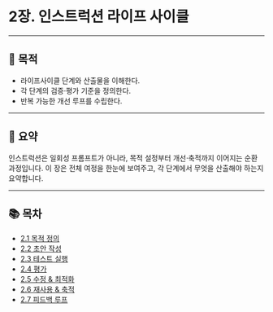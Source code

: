 # 2장. 인스트럭션 라이프 사이클

---

## 🎯 목적
- 라이프사이클 단계와 산출물을 이해한다.  
- 각 단계의 검증·평가 기준을 정의한다.  
- 반복 가능한 개선 루프를 수립한다.  

---

## 📌 요약
인스트럭션은 일회성 프롬프트가 아니라, 목적 설정부터 개선·축적까지 이어지는 순환 과정입니다. 이 장은 전체 여정을 한눈에 보여주고, 각 단계에서 무엇을 산출해야 하는지 요약합니다.

---

## 📚 목차
- [2.1 목적 정의](./2-1-purpose.md)
- [2.2 초안 작성](./2-2-drafting.md)
- [2.3 테스트 실행](./2-3-testing.md)
- [2.4 평가](./2-4-evaluation.md)
- [2.5 수정 & 최적화](./2-5-iteration.md)
- [2.6 재사용 & 축적](./2-6-reuse.md)
- [2.7 피드백 루프](./2-7-feedback-loop.md)

